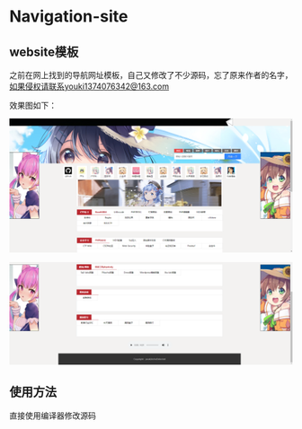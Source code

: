 # Navigation-site

## website模板

之前在网上找到的导航网址模板，自己又修改了不少源码，忘了原来作者的名字，如果侵权请联系youki1374076342@163.com

效果图如下：

![Demo](./images/1.png)

![Demo](./images/2.png)

## 使用方法

直接使用编译器修改源码